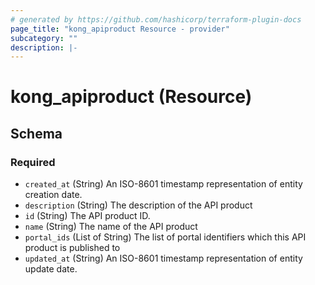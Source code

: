 ```yaml
---
# generated by https://github.com/hashicorp/terraform-plugin-docs
page_title: "kong_apiproduct Resource - provider"
subcategory: ""
description: |-
---
```


# kong_apiproduct (Resource)

<!-- schema generated by tfplugindocs -->

## Schema

### Required

- `created_at` (String) An ISO-8601 timestamp representation of entity creation date.
- `description` (String) The description of the API product
- `id` (String) The API product ID.
- `name` (String) The name of the API product
- `portal_ids` (List of String) The list of portal identifiers which this API product is published to
- `updated_at` (String) An ISO-8601 timestamp representation of entity update date.
